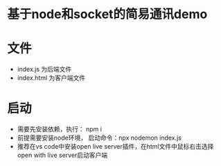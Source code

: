 # 基于node和socket的简易通讯demo
# 文件
- index.js 为后端文件
- index.html 为客户端文件
# 启动
- 需要先安装依赖，执行： npm i
- 前提需要安装node环境， 启动命令：npx nodemon index.js
- 推荐在vs code中安装open live server插件，在html文件中鼠标右击选择open with live server启动客户端